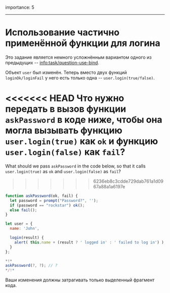importance: 5

---

# Использование частично применённой функции для логина

Это задание является немного усложнённым вариантом одного из предыдущих -- <info:task/question-use-bind>.

Объект `user` был изменён. Теперь вместо двух функций `loginOk/loginFail` у него есть только одна -- `user.login(true/false)`.

<<<<<<< HEAD
Что нужно передать в вызов функции `askPassword` в коде ниже, чтобы она могла вызывать функцию `user.login(true)` как `ok` и функцию `user.login(false)` как `fail`?
=======
What should we pass `askPassword` in the code below, so that it calls `user.login(true)` as `ok` and `user.login(false)` as `fail`?
>>>>>>> 6236eb8c3cdde729dab761a1d0967a88a1a6197e

```js
function askPassword(ok, fail) {
  let password = prompt("Password?", '');
  if (password == "rockstar") ok();
  else fail();
}

let user = {
  name: 'John',

  login(result) {
    alert( this.name + (result ? ' logged in' : ' failed to log in') );
  }
};

*!*
askPassword(?, ?); // ?
*/!*
```

Ваши изменения должны затрагивать только выделенный фрагмент кода.
